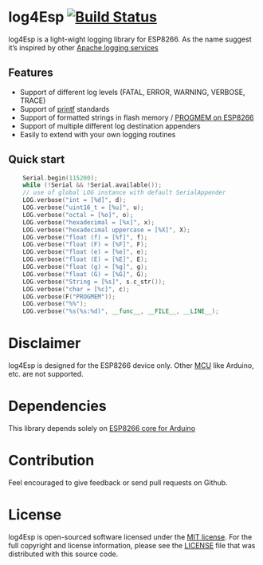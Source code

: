 # log4Esp [![Build Status](https://travis-ci.org/hunsalz/log4Esp.svg?branch=master)](https://travis-ci.org/hunsalz/log4Esp)

 log4Esp is a light-wight logging library for ESP8266. As the name suggest it’s inspired by other [Apache logging services](https://logging.apache.org/) 

## Features

* Support of different log levels (FATAL, ERROR, WARNING, VERBOSE, TRACE)
* Support of [printf](http://www.cplusplus.com/reference/cstdio/printf/) standards
* Support of formatted strings in flash memory / [PROGMEM on ESP8266](http://arduino-esp8266.readthedocs.io/en/latest/PROGMEM.html)
* Support of multiple different log destination appenders
* Easily to extend with your own logging routines

## Quick start

```c++
    Serial.begin(115200);
    while (!Serial && !Serial.available());    
    // use of global LOG instance with default SerialAppender
    LOG.verbose("int = [%d]", d);
    LOG.verbose("uint16_t = [%u]", u);
    LOG.verbose("octal = [%o]", o);
    LOG.verbose("hexadecimal = [%x]", x);
    LOG.verbose("hexadecimal uppercase = [%X]", X);
    LOG.verbose("float (f) = [%f]", f);
    LOG.verbose("float (F) = [%F]", F);
    LOG.verbose("float (e) = [%e]", e);
    LOG.verbose("float (E) = [%E]", E);
    LOG.verbose("float (g) = [%g]", g);
    LOG.verbose("float (G) = [%G]", G);
    LOG.verbose("String = [%s]", s.c_str());
    LOG.verbose("char = [%c]", c);
    LOG.verbose(F("PROGMEM"));
    LOG.verbose("%%");
    LOG.verbose("%s(%s:%d)", __func__, __FILE__, __LINE__);
```
# Disclaimer

log4Esp is designed for the ESP8266 device only. Other [MCU](https://en.wikipedia.org/wiki/Microcontroller) like Arduino, etc. are not supported.

# Dependencies

This library depends solely on [ESP8266 core for Arduino](https://github.com/esp8266/Arduino.git)

# Contribution

Feel encouraged to give feedback or send pull requests on Github.

# License

log4Esp is open-sourced software licensed under the [MIT license](http://opensource.org/licenses/MIT). For the full copyright and license information, please see the [LICENSE](LICENSE) file that was distributed with this source code.